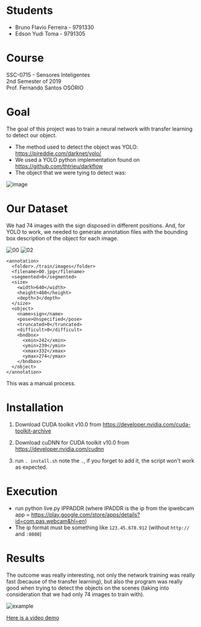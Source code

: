 # Students
* Bruno Flavio Ferreira - 9791330
* Edson Yudi Toma - 9791305

# Course
SSC-0715 - Sensores Inteligentes  
2nd Semester of 2019  
Prof. Fernando Santos OSÓRIO  

# Goal
The goal of this project was to train a neural network with transfer learning to detect our object.

* The method used to detect the object was YOLO: https://pjreddie.com/darknet/yolo/
* We used a YOLO python implementation found on https://github.com/thtrieu/darkflow
* The object that we were tying to detect was:

![image](https://user-images.githubusercontent.com/18668585/70563271-b678a800-1b6c-11ea-84c4-6f6f27e72719.png)

# Our Dataset
We had 74 images with the sign disposed in different positions. And, for YOLO to work, we needed to generate annotation files with the bounding box description of the object for each image.

![00](https://user-images.githubusercontent.com/18668585/70563204-95b05280-1b6c-11ea-8a33-bcda067c4d35.jpg)
![02](https://user-images.githubusercontent.com/18668585/70563205-95b05280-1b6c-11ea-8235-3f79f36a29db.jpg)

```
<annotation>
  <folder>./train/images</folder>
  <filename>00.jpg</filename>
  <segmented>0</segmented>
  <size>
    <width>640</width>
    <height>480</height>
    <depth>3</depth>
  </size>
  <object>
    <name>sign</name>
    <pose>Unspecified</pose>
    <truncated>0</truncated>
    <difficult>0</difficult>
    <bndbox>
      <xmin>242</xmin>
      <ymin>239</ymin>
      <xmax>332</xmax>
      <ymax>274</ymax>
    </bndbox>
  </object>
</annotation>
```
This was a manual process.

# Installation
1. Download CUDA toolkit v10.0 from https://developer.nvidia.com/cuda-toolkit-archive
2. Download cuDNN for CUDA toolkit v10.0 from https://developer.nvidia.com/cudnn

3. run `. install.sh` note the `.`, if you forget to add it, the script won't work as expected.

# Execution
* run python live.py IPPADDR (where IPADDR is the ip from the ipwebcam app = https://play.google.com/store/apps/details?id=com.pas.webcam&hl=en)
* The ip format must be something like `123.45.678.912` (without `http://` and `:8080`)

# Results
The outcome was really interesting, not only the network training was really fast (because of the transfer learning), but also the program was really good when trying to detect the objects on the scenes (taking into consideration that we had only 74 images to train with).

![example](https://user-images.githubusercontent.com/18668585/70563642-5c2c1700-1b6d-11ea-83c8-360baeda14f8.png)

[Here is a video demo](https://youtu.be/odZQIcEpc9U)
